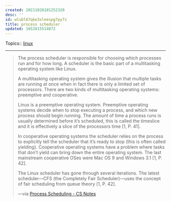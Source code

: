 ```yaml
---
created: 20211028101252320
desc: ''
id: wlubl67qke3xleespg7py7z
title: process scheduler
updated: 1652815514872
---
```

   
Topics::  [linux](../topics/linux.md)   
   
   
---   
   
> The process scheduler is responsible for choosing which processes run and for how long. A scheduler is the basic part of a multitasking operating system like Linux.   
>   
> A multitasking operating system gives the illusion that multiple tasks are running at once when in fact there is only a limited set of processors. There are two kinds of multitasking operating systems: preemptive and cooperative.   
>   
> Linux is a preemptive operating system. Preemptive operating systems decide when to stop executing a process, and which new process should begin running. The amount of time a process runs is usually determined before it’s scheduled, this is called the timeslice and it is effectively a slice of the processors time \[1, P. 41\].   
>   
> In cooperative operating systems the scheduler relies on the process to explicitly tell the scheduler that it’s ready to stop (this is often called yielding). Cooperative operating systems have a problem where tasks that don’t yield can bring down the entire operating system. The last mainstream cooperative OSes were Mac OS 9 and Windows 3.1 \[1, P. 42\].   
>   
> The Linux scheduler has gone through several iterations. The latest scheduler—CFS (the Completely Fair Scheduler)—uses the concept of fair scheduling from queue theory \[1, P. 42\].   
>   
> —via [Process Scheduling - CS Notes](https://notes.eddyerburgh.me/operating-systems/linux/process-scheduling)